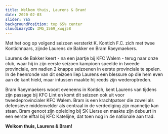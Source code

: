 ```yaml
---
title: Welkom thuis, Laurens & Bram!
date: 2020-02-03
slider: YES
backgroundPosition: top 65% center
cloudinaryID: IMG_1569_xwqj58
---
```


Met het oog op volgend seizoen versterkt K. Kontich F.C. zich met twee Kontichnaars, zijnde Laurens de Bakker en Bram Raeymaekers.

Laurens de Bakker keert - na een jaartje bij KFC Walem - terug naar onze club, waar hij in zijn eerste seizoen kampioen speelde in tweede provinciale, om nadien 2 knappe seizoenen in eerste provinciale te spelen.
In de heenronde van dit seizoen liep Laurens een blessure op die hem even aan de kant hield, maar intussen maakte hij reeds zijn wederoptreden.

Bram Raeymaekers woont eveneens in Kontich, kent Laurens van tijdens zijn passage bij KFC Lint en komt dit seizoen ook uit voor tweedeprovincialer KFC Walem.
Bram is een krachtpatser die zowel als defensieve middenvelder als centraal in de verdediging zijn mannetje kan staan. Bram genoot zijn opleiding bij SK Lierse en maakte zijn debuurt in een eerste elftal bij KFC Katelijne, dat toen nog in 4e nationale aan trad.

**Welkom thuis, Laurens & Bram!**
